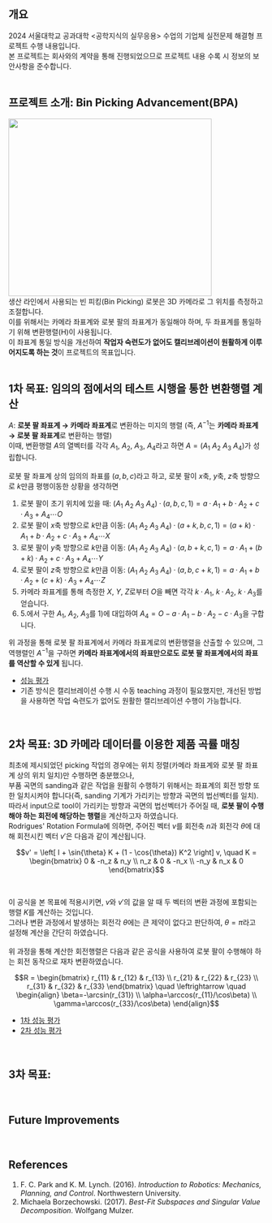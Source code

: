 ## 개요
2024 서울대학교 공과대학 <공학지식의 실무응용> 수업의 기업체 실전문제 해결형 프로젝트 수행 내용입니다. <br>
본 프로젝트는 회사와의 계약을 통해 진행되었으므로 프로젝트 내용 수록 시 정보의 보안사항을 준수합니다. <br>
<br>

## 프로젝트 소개: Bin Picking Advancement(BPA)
<img src="https://github.com/user-attachments/assets/def23c7d-29eb-4442-893e-70bf7f8344d3" width="400" height="350"/> <br>
생산 라인에서 사용되는 빈 피킹(Bin Picking) 로봇은 3D 카메라로 그 위치를 측정하고 조절합니다. <br>
이를 위해서는 카메라 좌표계와 로봇 팔의 좌표계가 동일해야 하며, 두 좌표계를 통일하기 위해 변환행렬(H)이 사용됩니다. <br>
이 좌표계 통일 방식을 개선하여 **작업자 숙련도가 없어도 캘리브레이션이 원활하게 이루어지도록 하는 것**이 프로젝트의 목표입니다. <br>
<br>

## 1차 목표: 임의의 점에서의 테스트 시행을 통한 변환행렬 계산
$A$: **로봇 팔 좌표계 $\to$ 카메라 좌표계**로 변환하는 미지의 행렬 (즉, $A^{-1}$는 **카메라 좌표계 $\to$ 로봇 팔 좌표계**로 변환하는 행렬) <br>
이때, 변환행렬 $A$의 열벡터를 각각 $A_1$, $A_2$, $A_3$, $A_4$라고 하면 $A=(A_1\ A_2\ A_3\ A_4)$가 성립합니다. <br>
<br>
로봇 팔 좌표계 상의 임의의 좌표를 $(a, b, c)$라고 하고, 로봇 팔이 $x$축, $y$축, $z$축 방향으로 $k$만큼 평행이동한 상황을 생각하면 <br>

   1) 로봇 팔이 초기 위치에 있을 때: $(A_1\ A_2\ A_3\ A_4) · (a, b, c, 1) = a · A_1 + b · A_2 + c · A_3 + A_4 \cdots O$
   2) 로봇 팔이 $x$축 방향으로 $k$만큼 이동: $(A_1\ A_2\ A_3\ A_4) · (a+k, b, c, 1) = (a+k) · A_1 + b · A_2 + c · A_3 + A_4 \cdots X$
   3) 로봇 팔이 $y$축 방향으로 $k$만큼 이동: $(A_1\ A_2\ A_3\ A_4) · (a, b+k, c, 1) = a · A_1 + (b+k) · A_2 + c · A_3 + A_4 \cdots Y$
   4) 로봇 팔이 $z$축 방향으로 $k$만큼 이동: $(A_1\ A_2\ A_3\ A_4) · (a, b, c+k, 1) = a · A_1 + b · A_2 + (c+k) · A_3 + A_4 \cdots Z$
   5) 카메라 좌표계를 통해 측정한 $X$, $Y$, $Z$로부터 $O$을 빼면 각각 $k · A_1$, $k · A_2$, $k · A_3$를 얻습니다.
   6) 5.에서 구한 $A_1$, $A_2$, $A_3$를 1)에 대입하여 $A_4 = O - a · A_1 - b · A_2 - c · A_3$을 구합니다. <br>

위 과정을 통해 로봇 팔 좌표계에서 카메라 좌표계로의 변환행렬을 산출할 수 있으며, 그 역행렬인 $A^{-1}$을 구하면 **카메라 좌표계에서의 좌표만으로도 로봇 팔 좌표계에서의 좌표를 역산할 수 있게** 됩니다. <br>

- [성능 평가](https://github.com/ben020410/2024W-ETS-BPA/issues/1)
- 기존 방식은 캘리브레이션 수행 시 수동 teaching 과정이 필요했지만, 개선된 방법을 사용하면 작업 숙련도가 없어도 원활한 캘리브레이션 수행이 가능합니다.
<br>

## 2차 목표: 3D 카메라 데이터를 이용한 제품 곡률 매칭
최초에 제시되었던 picking 작업의 경우에는 위치 정렬(카메라 좌표계와 로봇 팔 좌표계 상의 위치 일치)만 수행하면 충분했으나, <br>
부품 곡면의 sanding과 같은 작업을 원활히 수행하기 위해서는 좌표계의 회전 방향 또한 일치시켜야 합니다(즉, sanding 기계가 가리키는 방향과 곡면의 법선벡터를 일치). <br>
따라서 input으로 tool이 가리키는 방향과 곡면의 법선벡터가 주어질 때, **로봇 팔이 수행해야 하는 회전에 해당하는 행렬**을 계산하고자 하였습니다. <br>
Rodrigues' Rotation Formula에 의하면, 주어진 벡터 $v$를 회전축 $n$과 회전각 $\theta$에 대해 회전시킨 벡터 $v'$은 다음과 같이 계산됩니다. <br>
```math
v' = \left[ I + \sin{\theta} K + (1 - \cos{\theta}) K^2 \right] v, \quad K = \begin{bmatrix} 0 & -n_z & n_y \\ n_z & 0 & -n_x \\ -n_y & n_x & 0 \end{bmatrix}
```
<br>

이 공식을 본 목표에 적용시키면, $v$와 $v'$의 값을 알 때 두 벡터의 변환 과정에 포함되는 행렬 $K$를 계산하는 것입니다. <br>
그러나 변환 과정에서 발생하는 회전각 $\theta$에는 큰 제약이 없다고 판단하여, $\theta=\pi$라고 설정해 계산을 간단히 하였습니다. <br>
<br>
위 과정을 통해 계산한 회전행렬은 다음과 같은 공식을 사용하여 로봇 팔이 수행해야 하는 회전 동작으로 재차 변환하였습니다. <br>
```math
R = \begin{bmatrix} r_{11} & r_{12} & r_{13} \\ r_{21} & r_{22} & r_{23} \\ r_{31} & r_{32} & r_{33} \end{bmatrix} \quad \leftrightarrow \quad \begin{align} \beta=-\arcsin(r_{31}) \\ \alpha=\arccos(r_{11}/\cos\beta) \\ \gamma=\arccos(r_{33}/\cos\beta) \end{align}
```

- [1차 성능 평가](link)
- [2차 성능 평가](link)

<br>

## 3차 목표:
<br>

## Future Improvements



<br>

## References
1. F. C. Park and K. M. Lynch. (2016). *Introduction to Robotics: Mechanics, Planning, and Control*. Northwestern University.
2. Michaela Borzechowski. (2017). *Best-Fit Subspaces and Singular Value Decomposition*. Wolfgang Mulzer.
<br>
